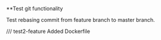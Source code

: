 **Test git functionality

Test rebasing commit from feature branch to master branch.


/// test2-feature
Added Dockerfile

